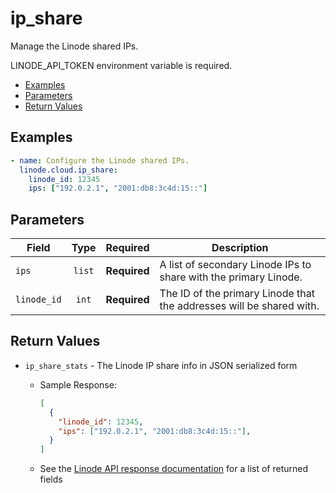 # ip_share

Manage the Linode shared IPs.

LINODE_API_TOKEN environment variable is required.

- [Examples](#examples)
- [Parameters](#parameters)
- [Return Values](#return-values)

## Examples

```yaml
- name: Configure the Linode shared IPs.
  linode.cloud.ip_share:
    linode_id: 12345
    ips: ["192.0.2.1", "2001:db8:3c4d:15::"]
```


## Parameters

| Field     | Type | Required | Description                                                                  |
|-----------|------|----------|------------------------------------------------------------------------------|
| `ips` | <center>`list`</center> | <center>**Required**</center> | A list of secondary Linode IPs to share with the primary Linode.   |
| `linode_id` | <center>`int`</center> | <center>**Required**</center> | The ID of the primary Linode that the addresses will be shared with.   |

## Return Values

- `ip_share_stats` - The Linode IP share info in JSON serialized form

    - Sample Response:
        ```json
        [
          {
            "linode_id": 12345,
            "ips": ["192.0.2.1", "2001:db8:3c4d:15::"],
          }
        ]
        ```
    - See the [Linode API response documentation](https://www.linode.com/docs/api/networking/#ip-addresses-share__response-samples) for a list of returned fields


